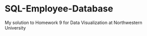 # SQL-Employee-Database
My solution to Homework 9 for Data Visualization at Northwestern University

